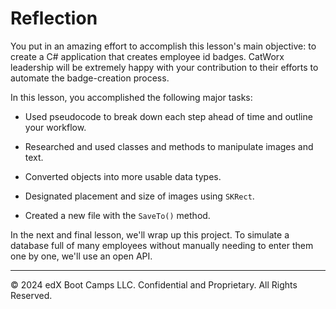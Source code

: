 # Reflection

You put in an amazing effort to accomplish this lesson's main objective: to create a C# application that creates employee id badges. CatWorx leadership will be extremely happy with your contribution to their efforts to automate the badge-creation process.

In this lesson, you accomplished the following major tasks:

* Used pseudocode to break down each step ahead of time and outline your workflow.

* Researched and used classes and methods to manipulate images and text.

* Converted objects into more usable data types.

* Designated placement and size of images using `SKRect`.

* Created a new file with the `SaveTo()` method.

In the next and final lesson, we'll wrap up this project. To simulate a database full of many employees without manually needing to enter them one by one, we'll use an open API.

---
© 2024 edX Boot Camps LLC. Confidential and Proprietary. All Rights Reserved.